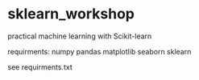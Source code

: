 # sklearn_workshop
practical machine learning with Scikit-learn

requirments:
numpy
pandas
matplotlib
seaborn
sklearn

see requirments.txt
